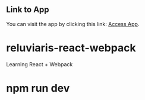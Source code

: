 ## Link to App

You can visit the app by clicking this link: [Access App](https://reluviaris-placar-eletronico.herokuapp.com/).

# reluviaris-react-webpack
Learning React + Webpack

# npm run dev
